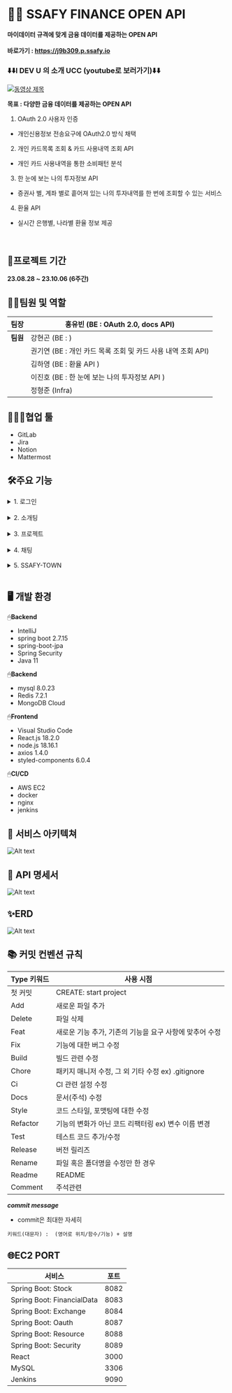 # 👨‍💻 SSAFY FINANCE OPEN API
**마이데이터 규격에 맞게 금융 데이터를 제공하는 OPEN API**<br><br>
**바로가기 : https://j9b309.p.ssafy.io**
<br>

### ⬇️⬇️I DEV U 의 소개 UCC (youtube로 보러가기)⬇️⬇️
[![동영상 제목](https://img.youtube.com/vi/Qzm23sjetHo/0.jpg)](https://www.youtube.com/watch?v=Qzm23sjetHo)


**목표 : 다양한 금융 데이터를 제공하는 OPEN API**

1. OAuth 2.0 사용자 인증

 - 개인신용정보 전송요구에 OAuth2.0 방식 채택 

2. 개인 카드목록 조회 & 카드 사용내역 조회 API

 - 개인 카드 사용내역을 통한 소비패턴 분석

3. 한 눈에 보는 나의 투자정보 API

 - 증권사 별, 계좌 별로 흩어져 있는 나의 투자내역를 한 번에 조회할 수 있는 서비스

4. 환율 API

 - 실시간 은행별, 나라별 환율 정보 제공

 <br>

## 📅프로젝트 기간

**23.08.28 ~ 23.10.06 (6주간)**

## 🧝‍♂️팀원 및 역할

| **팀장** | 홍유빈 (BE : OAuth 2.0, docs API)   |
|----------|---------------------|
| **팀원** | 강현곤 (BE : )             |
|          | 권기연 (BE : 개인 카드 목록 조회 및 카드 사용 내역 조회 API)  |
|          | 김하영 (BE : 환율 API )  |
|          | 이진호 (BE : 한 눈에 보는 나의 투자정보 API )     |
|          | 정형준 (Infra) |

## 👨‍👩‍👧협업 툴

- GitLab
- Jira
- Notion
- Mattermost

## 🛠️주요 기능

<details>
<summary>1. 로그인</summary>

![Alt text](readme사진/image-3.png)
![Alt text](readme사진/image-21.png)
![Alt text](readme사진/image-22.png)
</details></br>

<details>
<summary>2. 소개팅</summary>

![Alt text](readme사진/image-4.png)
![Alt text](readme사진/image-7.png)
![Alt text](readme사진/image-6.png)
</details></br>

<details>
<summary>3. 프로젝트</summary>
![Alt text](readme사진/image-8.png)
![Alt text](readme사진/image-9.png)
![Alt text](readme사진/image-10.png)
![Alt text](readme사진/image-11.png)
</details></br>

<details>
<summary>4. 채팅</summary>
![Alt text](readme사진/image-12.png)
![Alt text](readme사진/image-13.png)
![Alt text](readme사진/image-14.png)
</details></br>

<details>
<summary>5. SSAFY-TOWN</summary>
![Alt text](readme사진/image-15.png)
![Alt text](readme사진/image-20.png)
![Alt text](readme사진/image-16.png)
![Alt text](readme사진/image-17.png)
![Alt text](readme사진/image-18.png)
![Alt text](readme사진/image-19.png)
</details></br>

## 🖥️ 개발 환경

🖱**Backend**

- IntelliJ
- spring boot 2.7.15
- spring-boot-jpa
- Spring Security
- Java 11

🖱**Backend**

- mysql 8.0.23
- Redis 7.2.1
- MongoDB Cloud

🖱**Frontend**

- Visual Studio Code
- React.js 18.2.0
- node.js 18.16.1
- axios 1.4.0
- styled-components 6.0.4

🖱**CI/CD**

- AWS EC2
- docker
- nginx
- jenkins

## 🔧 서비스 아키텍쳐

![Alt text](readme사진/image-23.png)

## 📑 API 명세서

![Alt text](readme사진/image-2.png)


## ✨ERD

![Alt text](readme사진/image.png)

## 📚 커밋 컨벤션 규칙

| Type 키워드 | 사용 시점 |
| --- | --- |
| 첫 커밋 | CREATE: start project |
| Add | 새로운 파일 추가 |
| Delete | 파일 삭제 |
| Feat | 새로운 기능 추가, 기존의 기능을 요구 사항에 맞추어 수정 |
| Fix | 기능에 대한 버그 수정 |
| Build | 빌드 관련 수정 |
| Chore | 패키지 매니저 수정, 그 외 기타 수정 ex) .gitignore |
| Ci | CI 관련 설정 수정 |
| Docs | 문서(주석) 수정 |
| Style | 코드 스타일, 포맷팅에 대한 수정 |
| Refactor | 기능의 변화가 아닌 코드 리팩터링 ex) 변수 이름 변경 |
| Test | 테스트 코드 추가/수정 |
| Release | 버전 릴리즈 |
| Rename | 파일 혹은 폴더명을 수정만 한 경우 |
| Readme | README |
| Comment | 주석관련 |

 ***commit message***
  - commit은 최대한 자세히

`키워드(대문자) :  (영어로 위치/함수/기능) + 설명`

## 🌐EC2 PORT

| 서비스                 | 포트  |
|-----------------------|-------|
| Spring Boot: Stock    | 8082  |
| Spring Boot: FinancialData | 8083  |
| Spring Boot: Exchange | 8084  |
| Spring Boot: Oauth    | 8087  |
| Spring Boot: Resource | 8088  |
| Spring Boot: Security | 8089  |
| React                 | 3000  |
| MySQL                 | 3306  |
| Jenkins               | 9090  |


